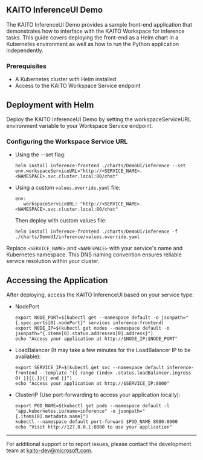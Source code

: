 ## KAITO InferenceUI Demo

The KAITO InferenceUI Demo provides a sample front-end application that demonstrates
how to interface with the KAITO Workspace for inference tasks. 
This guide covers deploying the front-end as a Helm chart in a Kubernetes environment 
as well as how to run the Python application independently.

### Prerequisites

- A Kubernetes cluster with Helm installed
- Access to the KAITO Workspace Service endpoint

## Deployment with Helm
Deploy the KAITO InferenceUI Demo by setting the 
workspaceServiceURL environment variable to your 
Workspace Service endpoint.


### Configuring the Workspace Service URL
- Using the --set flag:

   ```
   helm install inference-frontend ./charts/DemoUI/inference --set env.workspaceServiceURL="http://<SERVICE_NAME>.<NAMESPACE>.svc.cluster.local:80/chat"
   ```
 - Using a custom `values.override.yaml` file:
   ```
   env:
      workspaceServiceURL: "http://<SERVICE_NAME>.<NAMESPACE>.svc.cluster.local:80/chat"
   ```
   Then deploy with custom values file:
    ```
    helm install inference-frontend ./charts/DemoUI/inference -f ./charts/DemoUI/inference/values.override.yaml
    ```

Replace `<SERVICE_NAME>` and `<NAMESPACE>` with your service's name and Kubernetes namespace.
This DNS naming convention ensures reliable service resolution within your cluster.

## Accessing the Application
After deploying, access the KAITO InferenceUI based on your service type:
- NodePort
   ```
  export NODE_PORT=$(kubectl get --namespace default -o jsonpath="{.spec.ports[0].nodePort}" services inference-frontend)
  export NODE_IP=$(kubectl get nodes --namespace default -o jsonpath="{.items[0].status.addresses[0].address}")
  echo "Access your application at http://$NODE_IP:$NODE_PORT"
   ```
- LoadBalancer (It may take a few minutes for the LoadBalancer IP to be available):
   ```
   export SERVICE_IP=$(kubectl get svc --namespace default inference-frontend --template "{{ range (index .status.loadBalancer.ingress 0) }}{{.}}{{ end }}")
   echo "Access your application at http://$SERVICE_IP:8000"
   ```
- ClusterIP (Use port-forwarding to access your application locally):
   ```
   export POD_NAME=$(kubectl get pods --namespace default -l "app.kubernetes.io/name=inference" -o jsonpath="{.items[0].metadata.name}")
   kubectl --namespace default port-forward $POD_NAME 8080:8000
   echo "Visit http://127.0.0.1:8080 to use your application"
   ```

---

For additional support or to report issues, please contact the development 
team at <kaito-dev@microsoft.com>.
